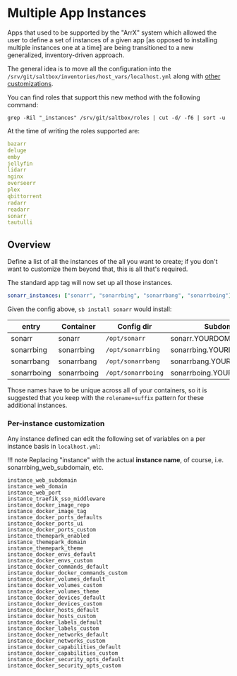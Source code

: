 # Multiple App Instances

Apps that used to be supported by the "ArrX" system which allowed the user to define a set of instances of a given app [as opposed to installing multiple instances one at a time] are being transitioned to a new generalized, inventory-driven approach.

The general idea is to move all the configuration into the `/srv/git/saltbox/inventories/host_vars/localhost.yml` along with [other customizations](../saltbox/inventory/index.md).

You can find roles that support this new method with the following command:

```shell
grep -Ril "_instances" /srv/git/saltbox/roles | cut -d/ -f6 | sort -u
```

At the time of writing the roles supported are:

```yaml
bazarr
deluge
emby
jellyfin
lidarr
nginx
overseerr
plex
qbittorrent
radarr
readarr
sonarr
tautulli
```

## Overview

Define a list of all the instances of the all you want to create; if you don't want to customize them beyond that, this is all that's required.

The standard app tag will now set up all those instances.

``` yaml
sonarr_instances: ["sonarr", "sonarrbing", "sonarrbang", "sonarrboing"]
```

Given the config above, `sb install sonarr` would install:

| entry         | Container    | Config dir         | Subdomain                    |
| ------------- | ------------ | ------------------ | ---------------------------- |
| sonarr        | sonarr       | `/opt/sonarr`      | sonarr.YOURDOMAIN.TLD        |
| sonarrbing    | sonarrbing   | `/opt/sonarrbing`  | sonarrbing.YOURDOMAIN.TLD    |
| sonarrbang    | sonarrbang   | `/opt/sonarrbang`  | sonarrbang.YOURDOMAIN.TLD    |
| sonarrboing   | sonarrboing  | `/opt/sonarrboing` | sonarrboing.YOURDOMAIN.TLD   |


Those names have to be unique across all of your containers, so it is suggested that you keep with the `rolename+suffix` pattern for these additional instances.

### Per-instance customization

Any instance defined can edit the following set of variables on a per instance basis in `localhost.yml`:

!!! note
    Replacing "instance" with the actual **instance name**, of course, i.e. sonarrbing_web_subdomain, etc.
```
instance_web_subdomain
instance_web_domain
instance_web_port
instance_traefik_sso_middleware
instance_docker_image_repo
instance_docker_image_tag
instance_docker_ports_defaults
instance_docker_ports_ui
instance_docker_ports_custom
instance_themepark_enabled
instance_themepark_domain
instance_themepark_theme
instance_docker_envs_default
instance_docker_envs_custom
instance_docker_commands_default
instance_docker_docker_commands_custom
instance_docker_volumes_default
instance_docker_volumes_custom
instance_docker_volumes_theme
instance_docker_devices_default
instance_docker_devices_custom
instance_docker_hosts_default
instance_docker_hosts_custom
instance_docker_labels_default
instance_docker_labels_custom
instance_docker_networks_default
instance_docker_networks_custom
instance_docker_capabilities_default
instance_docker_capabilities_custom
instance_docker_security_opts_default
instance_docker_security_opts_custom
```
